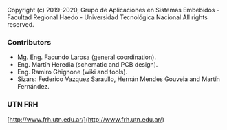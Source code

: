 Copyright (c) 2019-2020, Grupo de Aplicaciones en Sistemas Embebidos - Facultad Regional Haedo - Universidad Tecnológica Nacional
All rights reserved.

### Contributors

 - Mg. Eng. Facundo Larosa (general coordination).
 - Eng. Martín Heredia (schematic and PCB design).
 - Eng. Ramiro Ghignone (wiki and tools).
 - Sizars: Federico Vazquez Saraullo, Hernán Mendes Gouveia and Martín Fernández.

### UTN FRH 
[http://www.frh.utn.edu.ar/](http://www.frh.utn.edu.ar/)
